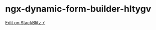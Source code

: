 # ngx-dynamic-form-builder-hltygv

[Edit on StackBlitz ⚡️](https://stackblitz.com/edit/ngx-dynamic-form-builder-hltygv)